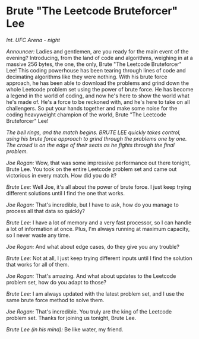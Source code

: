# Brute "The Leetcode Bruteforcer" Lee

*Int. UFC Arena - night*

*Announcer:* Ladies and gentlemen, are you ready for the main event of the evening?
Introducing, from the land of code and algorithms, weighing in at a massive 256
bytes, the one, the only, Brute "The Leetcode Bruteforcer" Lee! This coding
powerhouse has been tearing through lines of code and decimating algorithms
like they were nothing. With his brute force approach, he has been able to
download the problems and grind down the whole Leetcode problem set using the
power of brute force. He has become a legend in the world of coding, and now
he's here to show the world what he's made of. He's a force to be reckoned
with, and he's here to take on all challengers. So put your hands together and
make some noise for the coding heavyweight champion of the world, Brute "The
Leetcode Bruteforcer" Lee!


*The bell rings, and the match begins. BRUTE LEE quickly takes control, using
his brute force approach to grind through the problems one by one. The crowd is
on the edge of their seats as he fights through the final problem.*

*Joe Rogan:* Wow, that was some impressive performance out there tonight, Brute
Lee. You took on the entire Leetcode problem set and came out victorious in
every match. How did you do it?

*Brute Lee:* Well Joe, it's all about the power of brute force. I just keep
trying different solutions until I find the one that works.

*Joe Rogan:* That's incredible, but I have to ask, how do you manage to process
all that data so quickly?

*Brute Lee:* I have a lot of memory and a very fast processor, so I can handle a
lot of information at once. Plus, I'm always running at maximum capacity, so I
never waste any time.

*Joe Rogan:* And what about edge cases, do they give you any trouble?

*Brute Lee:* Not at all, I just keep trying different inputs until I find the
solution that works for all of them.

*Joe Rogan:* That's amazing. And what about updates to the Leetcode problem set,
how do you adapt to those?

*Brute Lee:* I am always updated with the latest problem set, and I use the same
brute force method to solve them.

*Joe Rogan:* That's incredible. You truly are the king of the Leetcode problem
set. Thanks for joining us tonight, Brute Lee.

*Brute Lee (in his mind):* Be like water, my friend.
